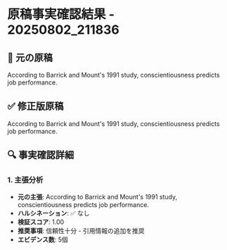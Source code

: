 # 原稿事実確認結果 - 20250802_211836

## 📝 元の原稿
According to Barrick and Mount's 1991 study, conscientiousness predicts job performance.

## ✅ 修正版原稿
According to Barrick and Mount's 1991 study, conscientiousness predicts job performance.

## 🔍 事実確認詳細

### 1. 主張分析
- **元の主張**: According to Barrick and Mount's 1991 study, conscientiousness predicts job performance.
- **ハルシネーション**: ✅ なし
- **検証スコア**: 1.00
- **推奨事項**: 信頼性十分 - 引用情報の追加を推奨
- **エビデンス数**: 5個

